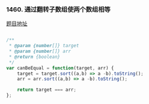 ### 1460. 通过翻转子数组使两个数组相等

[题目地址](https://leetcode-cn.com/problems/make-two-arrays-equal-by-reversing-sub-arrays/)

```javascript

/**
 * @param {number[]} target
 * @param {number[]} arr
 * @return {boolean}
 */
var canBeEqual = function(target, arr) {
    target = target.sort((a,b) => a -b).toString();
    arr = arr.sort((a,b) => a -b).toString();

    return target === arr;
};

```